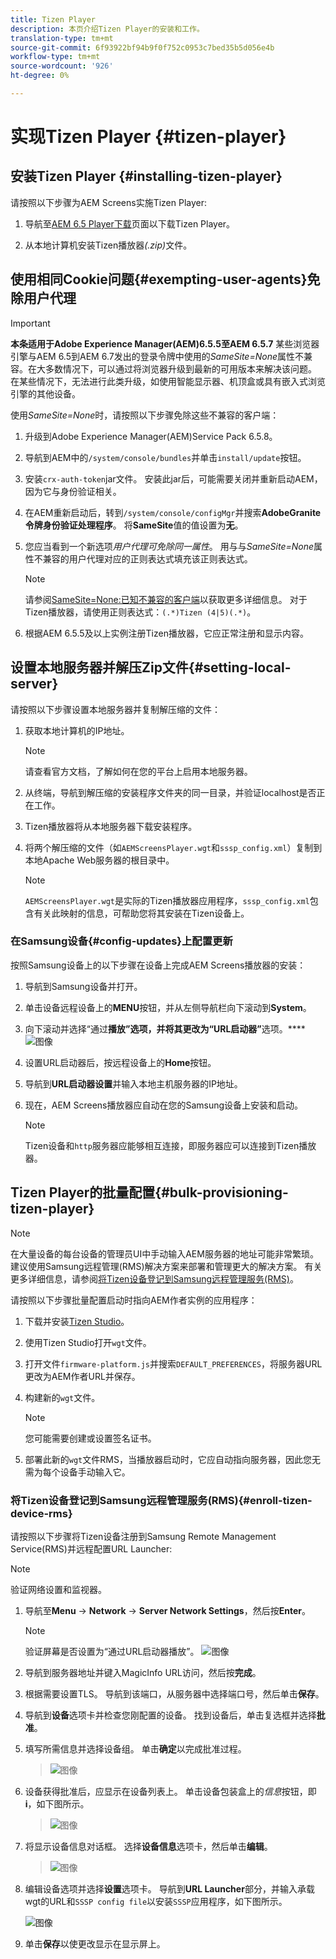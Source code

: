 ```yaml
---
title: Tizen Player
description: 本页介绍Tizen Player的安装和工作。
translation-type: tm+mt
source-git-commit: 6f93922bf94b9f0f752c0953c7bed35b5d056e4b
workflow-type: tm+mt
source-wordcount: '926'
ht-degree: 0%

---
```



# 实现Tizen Player {#tizen-player}

## 安装Tizen Player {#installing-tizen-player}

请按照以下步骤为AEM Screens实施Tizen Player:

1. 导航至[AEM 6.5 Player下载](https://download.macromedia.com/screens/)页面以下载Tizen Player。

1. 从本地计算机安装Tizen播放器&#x200B;*(.zip)*&#x200B;文件。

## 使用相同Cookie问题{#exempting-user-agents}免除用户代理

>[!IMPORTANT]
>**本条适用于Adobe Experience Manager(AEM)6.5.5至AEM 6.5.7**
>某些浏览器引擎与AEM 6.5到AEM 6.7发出的登录令牌中使用的&#x200B;*SameSite=None*&#x200B;属性不兼容。在大多数情况下，可以通过将浏览器升级到最新的可用版本来解决该问题。 在某些情况下，无法进行此类升级，如使用智能显示器、机顶盒或具有嵌入式浏览引擎的其他设备。

使用&#x200B;*SameSite=None*&#x200B;时，请按照以下步骤免除这些不兼容的客户端：

1. 升级到Adobe Experience Manager(AEM)Service Pack 6.5.8。

1. 导航到AEM中的`/system/console/bundles`并单击`install/update`按钮。

1. 安装`crx-auth-token`jar文件。 安装此jar后，可能需要关闭并重新启动AEM，因为它与身份验证相关。

1. 在AEM重新启动后，转到`/system/console/configMgr`并搜索&#x200B;**AdobeGranite令牌身份验证处理程序**。 将&#x200B;**SameSite**&#x200B;值的值设置为&#x200B;**无**。

1. 您应当看到一个新选项&#x200B;*用户代理可免除同一属性*。 用与与&#x200B;*SameSite=None*&#x200B;属性不兼容的用户代理对应的正则表达式填充该正则表达式。
   >[!NOTE]
   >请参阅[SameSite=None:已知不兼容的客户端](https://www.chromium.org/updates/same-site/incompatible-clients)以获取更多详细信息。 对于Tizen播放器，请使用正则表达式：`(.*)Tizen (4|5)(.*)`。

1. 根据AEM 6.5.5及以上实例注册Tizen播放器，它应正常注册和显示内容。


## 设置本地服务器并解压Zip文件{#setting-local-server}

请按照以下步骤设置本地服务器并复制解压缩的文件：

1. 获取本地计算机的IP地址。
   >[!NOTE]
   >请查看官方文档，了解如何在您的平台上启用本地服务器。

1. 从终端，导航到解压缩的安装程序文件夹的同一目录，并验证localhost是否正在工作。

1. Tizen播放器将从本地服务器下载安装程序。

1. 将两个解压缩的文件（如`AEMScreensPlayer.wgt`和`sssp_config.xml`）复制到本地Apache Web服务器的根目录中。

   >[!NOTE]
   >`AEMScreensPlayer.wgt`是实际的Tizen播放器应用程序，`sssp_config.xml`包含有关此映射的信息，可帮助您将其安装在Tizen设备上。

### 在Samsung设备{#config-updates}上配置更新

按照Samsung设备上的以下步骤在设备上完成AEM Screens播放器的安装：

1. 导航到Samsung设备并打开。

1. 单击设备远程设备上的&#x200B;**MENU**&#x200B;按钮，并从左侧导航栏向下滚动到&#x200B;**System**。

1. 向下滚动并选择“通过&#x200B;**播放”选项，并将其更改为“URL启动器”**&#x200B;选项。****
   ![图像](/help/user-guide/assets/tizen/rms-2.png)

1. 设置URL启动器后，按远程设备上的&#x200B;**Home**&#x200B;按钮。

1. 导航到&#x200B;**URL启动器设置**&#x200B;并输入本地主机服务器的IP地址。

1. 现在，AEM Screens播放器应自动在您的Samsung设备上安装和启动。

   >[!NOTE]
   >Tizen设备和`http`服务器应能够相互连接，即服务器应可以连接到Tizen播放器。

## Tizen Player的批量配置{#bulk-provisioning-tizen-player}

>[!NOTE]
>在大量设备的每台设备的管理员UI中手动输入AEM服务器的地址可能非常繁琐。 建议使用Samsung远程管理(RMS)解决方案来部署和管理更大的解决方案。 有关更多详细信息，请参阅[将Tizen设备登记到Samsung远程管理服务(RMS)](#enroll-tizen-device-rm)。

请按照以下步骤批量配置启动时指向AEM作者实例的应用程序：

1. 下载并安装[Tizen Studio](https://developer.tizen.org/development/tizen-studio/download)。
1. 使用Tizen Studio打开`wgt`文件。
1. 打开文件`firmware-platform.js`并搜索`DEFAULT_PREFERENCES`，将服务器URL更改为AEM作者URL并保存。
1. 构建新的`wgt`文件。

   >[!NOTE]
   >您可能需要创建或设置签名证书。

1. 部署此新的`wgt`文件RMS，当播放器启动时，它应自动指向服务器，因此您无需为每个设备手动输入它。

### 将Tizen设备登记到Samsung远程管理服务(RMS){#enroll-tizen-device-rms}

请按照以下步骤将Tizen设备注册到Samsung Remote Management Service(RMS)并远程配置URL Launcher:

>[!NOTE]
>验证网络设置和监视器。

1. 导航至&#x200B;**Menu** -> **Network** -> **Server Network Settings**，然后按&#x200B;**Enter**。

   >[!NOTE]
   >验证屏幕是否设置为“通过URL启动器播放”。
   >![图像](/help/user-guide/assets/tizen/rms-2.png)

1. 导航到服务器地址并键入MagicInfo URL访问，然后按&#x200B;**完成**。

1. 根据需要设置TLS。 导航到该端口，从服务器中选择端口号，然后单击&#x200B;**保存**。

1. 导航到&#x200B;**设备**&#x200B;选项卡并检查您刚配置的设备。 找到设备后，单击复选框并选择&#x200B;**批准**。

1. 填写所需信息并选择设备组。 单击&#x200B;**确定**&#x200B;以完成批准过程。

   >![图像](/help/user-guide/assets/tizen/rms-7.png)

1. 设备获得批准后，应显示在设备列表上。 单击设备包装盒上的&#x200B;*信息*&#x200B;按钮，即&#x200B;**i**，如下图所示。

   >![图像](/help/user-guide/assets/tizen/rms-6.png)

1. 将显示设备信息对话框。 选择&#x200B;**设备信息**&#x200B;选项卡，然后单击&#x200B;**编辑**。

   >![图像](/help/user-guide/assets/tizen/rms-5.png)

1. 编辑设备选项并选择&#x200B;**设置**&#x200B;选项卡。 导航到&#x200B;**URL Launcher**&#x200B;部分，并输入承载wgt的URL和`SSSP config file`以安装`SSSP`应用程序，如下图所示。

   ![图像](/help/user-guide/assets/tizen/rms-9.png)

1. 单击&#x200B;**保存**&#x200B;以使更改显示在显示屏上。




